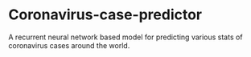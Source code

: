 # Coronavirus-case-predictor
A recurrent neural network based model for predicting various stats of coronavirus cases around the world.
